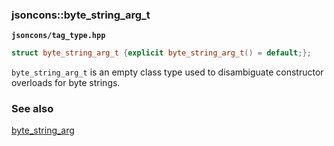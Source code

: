 ### jsoncons::byte_string_arg_t 

__`jsoncons/tag_type.hpp`__

```c++
struct byte_string_arg_t {explicit byte_string_arg_t() = default;};
```

`byte_string_arg_t` is an empty class type used to disambiguate constructor overloads for byte strings.

### See also

[byte_string_arg](byte_string_arg.md)
